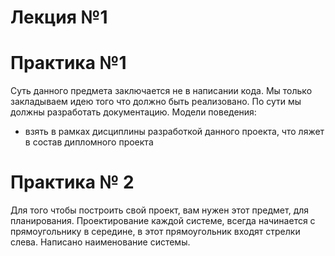 # Лекция №1

# Практика №1
Суть данного предмета заключается не в написании кода. Мы только закладываем идею того что должно быть реализовано. По сути мы должны разработать документацию. 
Модели поведения:
- взять в рамках дисциплины разработкой данного проекта, что ляжет в состав дипломного проекта
# Практика № 2
Для того чтобы построить свой проект, вам нужен этот предмет, для планирования.
Проектирование каждой системе, всегда начинается с прямоугольнику в середине, в этот прямоугольник входят стрелки слева. Написано наименование системы. 